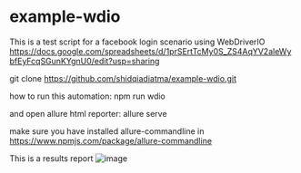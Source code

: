 # example-wdio
This is a test script for a facebook login scenario using WebDriverIO
https://docs.google.com/spreadsheets/d/1prSErtTcMy0S_ZS4AqYV2aleWybfEyFcqSGunKYgnU0/edit?usp=sharing

git clone https://github.com/shidqiadiatma/example-wdio.git

how to run this automation: npm run wdio

and open allure html reporter: allure serve

make sure you have installed allure-commandline in https://www.npmjs.com/package/allure-commandline

This is a results report
![image](https://user-images.githubusercontent.com/112541317/233642700-a53b59d6-0183-4874-b59e-299b05c8163d.png)
